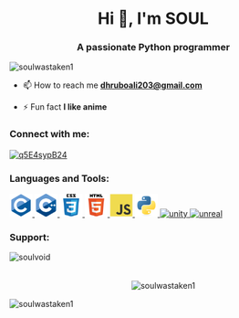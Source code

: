 <h1 align="center">Hi 👋, I'm SOUL</h1>
<h3 align="center">A passionate Python programmer</h3>

<p align="left"> <img src="https://komarev.com/ghpvc/?username=soulwastaken1&label=Profile%20views&color=0e75b6&style=flat" alt="soulwastaken1" /> </p>

- 📫 How to reach me **dhruboali203@gmail.com**

- ⚡ Fun fact **I like anime**

<h3 align="left">Connect with me:</h3>
<p align="left">
<a href="https://discord.gg/q5E4sypB24" target="blank"><img align="center" src="https://raw.githubusercontent.com/rahuldkjain/github-profile-readme-generator/master/src/images/icons/Social/discord.svg" alt="q5E4sypB24" height="30" width="40" /></a>
</p>

<h3 align="left">Languages and Tools:</h3>
<p align="left"> <a href="https://www.cprogramming.com/" target="_blank" rel="noreferrer"> <img src="https://raw.githubusercontent.com/devicons/devicon/master/icons/c/c-original.svg" alt="c" width="40" height="40"/> </a> <a href="https://www.w3schools.com/cpp/" target="_blank" rel="noreferrer"> <img src="https://raw.githubusercontent.com/devicons/devicon/master/icons/cplusplus/cplusplus-original.svg" alt="cplusplus" width="40" height="40"/> </a> <a href="https://www.w3schools.com/css/" target="_blank" rel="noreferrer"> <img src="https://raw.githubusercontent.com/devicons/devicon/master/icons/css3/css3-original-wordmark.svg" alt="css3" width="40" height="40"/> </a> <a href="https://www.w3.org/html/" target="_blank" rel="noreferrer"> <img src="https://raw.githubusercontent.com/devicons/devicon/master/icons/html5/html5-original-wordmark.svg" alt="html5" width="40" height="40"/> </a> <a href="https://developer.mozilla.org/en-US/docs/Web/JavaScript" target="_blank" rel="noreferrer"> <img src="https://raw.githubusercontent.com/devicons/devicon/master/icons/javascript/javascript-original.svg" alt="javascript" width="40" height="40"/> </a> <a href="https://www.python.org" target="_blank" rel="noreferrer"> <img src="https://raw.githubusercontent.com/devicons/devicon/master/icons/python/python-original.svg" alt="python" width="40" height="40"/> </a> <a href="https://unity.com/" target="_blank" rel="noreferrer"> <img src="https://www.vectorlogo.zone/logos/unity3d/unity3d-icon.svg" alt="unity" width="40" height="40"/> </a> <a href="https://unrealengine.com/" target="_blank" rel="noreferrer"> <img src="https://raw.githubusercontent.com/kenangundogan/fontisto/036b7eca71aab1bef8e6a0518f7329f13ed62f6b/icons/svg/brand/unreal-engine.svg" alt="unreal" width="40" height="40"/> </a> </p>

<h3 align="left">Support:</h3>
<p><a href="https://www.buymeacoffee.com/soulvoid"> <img align="left" src="https://cdn.buymeacoffee.com/buttons/v2/default-yellow.png" height="50" width="210" alt="soulvoid" /></a></p><br><br>

<p>&nbsp;<img align="center" src="https://github-readme-stats.vercel.app/api?username=soulwastaken1&show_icons=true&theme=dark&locale=en" alt="soulwastaken1" /></p>

<p><img align="center" src="https://github-readme-streak-stats.herokuapp.com/?user=soulwastaken1&" alt="soulwastaken1" /></p>
